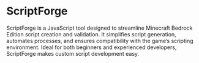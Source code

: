# ScriptForge
ScriptForge is a JavaScript tool designed to streamline Minecraft Bedrock Edition script creation and validation. It simplifies script generation, automates processes, and ensures compatibility with the game’s scripting environment. Ideal for both beginners and experienced developers, ScriptForge makes custom script development easy.
